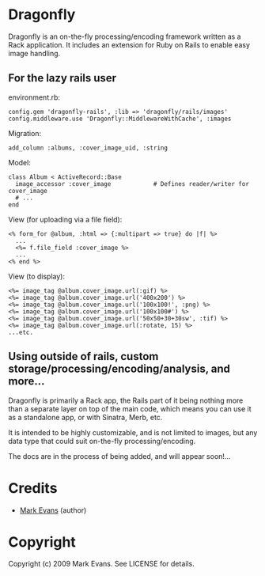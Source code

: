Dragonfly
===========

Dragonfly is an on-the-fly processing/encoding framework written as a Rack application.
It includes an extension for Ruby on Rails to enable easy image handling.

For the lazy rails user
-----------------------

environment.rb:

    config.gem 'dragonfly-rails', :lib => 'dragonfly/rails/images'
    config.middleware.use 'Dragonfly::MiddlewareWithCache', :images

Migration:

    add_column :albums, :cover_image_uid, :string

Model:

    class Album < ActiveRecord::Base
      image_accessor :cover_image            # Defines reader/writer for cover_image
      # ...
    end

View (for uploading via a file field):

    <% form_for @album, :html => {:multipart => true} do |f| %>
      ...
      <%= f.file_field :cover_image %>
      ...
    <% end %>


View (to display):

    <%= image_tag @album.cover_image.url(:gif) %>
    <%= image_tag @album.cover_image.url('400x200') %>
    <%= image_tag @album.cover_image.url('100x100!', :png) %>
    <%= image_tag @album.cover_image.url('100x100#') %>
    <%= image_tag @album.cover_image.url('50x50+30+30sw', :tif) %>
    <%= image_tag @album.cover_image.url(:rotate, 15) %>
    ...etc.

Using outside of rails, custom storage/processing/encoding/analysis, and more...
------------------------------------------------------------------------
Dragonfly is primarily a Rack app, the Rails part of it being nothing more than a separate layer on top of the main code, which means you can use it as a standalone app, or with Sinatra, Merb, etc.

It is intended to be highly customizable, and is not limited to images, but any data type that could suit on-the-fly processing/encoding.

The docs are in the process of being added, and will appear soon!...

Credits
=======
- <a href="http://github.com/markevans">Mark Evans</a> (author)

Copyright
========

Copyright (c) 2009 Mark Evans. See LICENSE for details.
